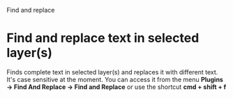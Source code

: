 Find and replace

# Find and replace text in selected layer(s)
Finds complete text in selected layer(s) and replaces it with different text.  It's case sensitive at the moment.
You can access it from the menu **Plugins -> Find And Replace -> Find and Replace** or use the shortcut **cmd + shift + f**
